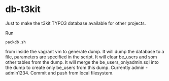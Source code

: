 # db-t3kit

Just to make the t3kit TYPO3 database available for other projects. 

Run
```shell
packdb.sh
```
from inside the vagrant vm to generate dump. It will dump the database to a file, parameters are specified in the script. It will clear be_users and som  other tables from the dump. It will merge the be_users_onlyadmin.sql into the dump to create only be_users from this dump. Currently admin - admin1234. Commit and push from local filesystem.